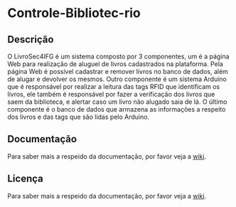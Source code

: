 # Controle-Bibliotec-rio

##  Descrição
O LivroSec4IFG é um sistema composto por 3 componentes, um é a página Web para realização de aluguel de livros cadastrados na plataforma. Pela página Web é possível cadastrar e remover livros no banco de dados, além de alugar e devolver os mesmos. Outro componente é um sistema Arduino que é responsável por realizar a leitura das tags RFID que identificam os livros, ele também é responsável por fazer a verificação dos livros que saem da biblioteca, e alertar caso um livro não alugado saia de lá. O último componente é o banco de dados que armazena as informações a respeito dos livros e das tags que são lidas pelo Arduino.

## Documentação
Para saber mais a respeido da documentação, por favor veja a [wiki](https://github.com/my5G/my5G-non3GPP-access/wiki).

## Licença
Para saber mais a respeido da documentação, por favor veja a [wiki](https://github.com/my5G/my5G-non3GPP-access/wiki).
